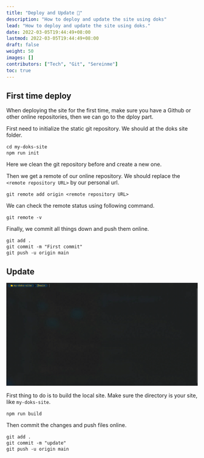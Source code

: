 ```yaml
---
title: "Deploy and Update 🎈"
description: "How to deploy and update the site using doks"
lead: "How to deploy and update the site using doks."
date: 2022-03-05T19:44:49+08:00
lastmod: 2022-03-05T19:44:49+08:00
draft: false
weight: 50
images: []
contributors: ["Tech", "Git", "Sereinme"]
toc: true
---
```


## First time deploy

When deploying the site for the first time, make sure you have a Github or other online repositories, then we can go to the dploy part.

First need to initialize the static git repository. We should at the doks site folder.

```shell
cd my-doks-site
npm run init
```

Here we clean the git repository before and create a new one.

Then we get a remote of our online repository. We should replace the `<remote repository URL>` by our personal url.

```shell
git remote add origin <remote repository URL>
```

We can check the remote status using following command.

```shell
git remote -v
```

Finally, we commit all things down and push them online.

```shell
git add .
git commit -m "First commit"
git push -u origin main
```

## Update

![Image](small.gif "Update commands and layouts.")

First thing to do is to build the local site. Make sure the directory is your site, like `my-doks-site`.

```shell
npm run build
```

Then commit the changes and push files online.

```shell
git add .
git commit -m "update"
git push -u origin main
```
